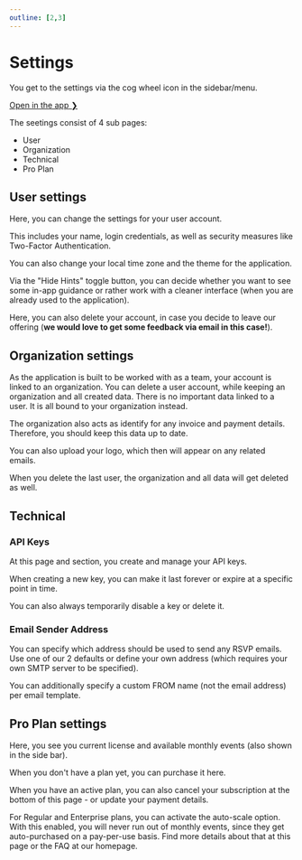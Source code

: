 ```yaml
---
outline: [2,3]
---
```


# Settings

You get to the settings via the cog wheel icon in the sidebar/menu.

[Open in the app ❯](https://app.add-to-calendar-pro.com/settings)

The seetings consist of 4 sub pages:

* User
* Organization
* Technical
* Pro Plan

## User settings

Here, you can change the settings for your user account.

This includes your name, login credentials, as well as security measures like Two-Factor Authentication.

You can also change your local time zone and the theme for the application.

Via the "Hide Hints" toggle button, you can decide whether you want to see some in-app guidance or rather work with a cleaner interface (when you are already used to the application).

Here, you can also delete your account, in case you decide to leave our offering (**we would love to get some feedback via email in this case!**).

## Organization settings

As the application is built to be worked with as a team, your account is linked to an organization. You can delete a user account, while keeping an organization and all created data. There is no important data linked to a user. It is all bound to your organization instead.

The organization also acts as identify for any invoice and payment details. Therefore, you should keep this data up to date.

You can also upload your logo, which then will appear on any related emails.

When you delete the last user, the organization and all data will get deleted as well.

## Technical

### API Keys

At this page and section, you create and manage your API keys.

When creating a new key, you can make it last forever or expire at a specific point in time.

You can also always temporarily disable a key or delete it.

### Email Sender Address

You can specify which address should be used to send any RSVP emails.  
Use one of our 2 defaults or define your own address (which requires your own SMTP server to be specified).

You can additionally specify a custom FROM name (not the email address) per email template.

## Pro Plan settings

Here, you see you current license and available monthly events (also shown in the side bar).

When you don't have a plan yet, you can purchase it here.

When you have an active plan, you can also cancel your subscription at the bottom of this page - or update your payment details.

For Regular and Enterprise plans, you can activate the auto-scale option. With this enabled, you will never run out of monthly events, since they get auto-purchased on a pay-per-use basis.
Find more details about that at this page or the FAQ at our homepage.
